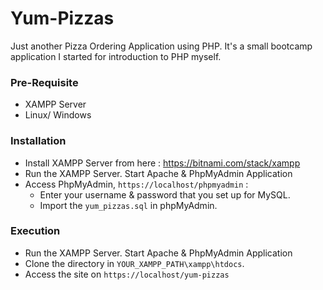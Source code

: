 # Yum-Pizzas
Just another Pizza Ordering Application using PHP. It's a small bootcamp application I started for introduction to PHP myself.

### Pre-Requisite
 - XAMPP Server
 - Linux/ Windows

### Installation
 - Install XAMPP Server from here : https://bitnami.com/stack/xampp
 - Run the XAMPP Server. Start Apache & PhpMyAdmin Application
 - Access PhpMyAdmin, `https://localhost/phpmyadmin` :
    - Enter your username & password that you set up for MySQL.
    - Import the `yum_pizzas.sql` in phpMyAdmin.
### Execution
 - Run the XAMPP Server. Start Apache & PhpMyAdmin Application
 - Clone the directory in `YOUR_XAMPP_PATH\xampp\htdocs`.
 - Access the site on `https://localhost/yum-pizzas`